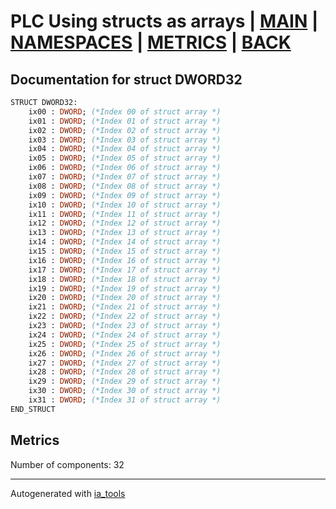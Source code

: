 # PLC Using structs as arrays | [MAIN] | [NAMESPACES] | [METRICS] | [BACK]  

## Documentation for struct DWORD32  

```pascal
STRUCT DWORD32:
    ix00 : DWORD; (*Index 00 of struct array *)
    ix01 : DWORD; (*Index 01 of struct array *)
    ix02 : DWORD; (*Index 02 of struct array *)
    ix03 : DWORD; (*Index 03 of struct array *)
    ix04 : DWORD; (*Index 04 of struct array *)
    ix05 : DWORD; (*Index 05 of struct array *)
    ix06 : DWORD; (*Index 06 of struct array *)
    ix07 : DWORD; (*Index 07 of struct array *)
    ix08 : DWORD; (*Index 08 of struct array *)
    ix09 : DWORD; (*Index 09 of struct array *)
    ix10 : DWORD; (*Index 10 of struct array *)
    ix11 : DWORD; (*Index 11 of struct array *)
    ix12 : DWORD; (*Index 12 of struct array *)
    ix13 : DWORD; (*Index 13 of struct array *)
    ix14 : DWORD; (*Index 14 of struct array *)
    ix15 : DWORD; (*Index 15 of struct array *)
    ix16 : DWORD; (*Index 16 of struct array *)
    ix17 : DWORD; (*Index 17 of struct array *)
    ix18 : DWORD; (*Index 18 of struct array *)
    ix19 : DWORD; (*Index 19 of struct array *)
    ix20 : DWORD; (*Index 20 of struct array *)
    ix21 : DWORD; (*Index 21 of struct array *)
    ix22 : DWORD; (*Index 22 of struct array *)
    ix23 : DWORD; (*Index 23 of struct array *)
    ix24 : DWORD; (*Index 24 of struct array *)
    ix25 : DWORD; (*Index 25 of struct array *)
    ix26 : DWORD; (*Index 26 of struct array *)
    ix27 : DWORD; (*Index 27 of struct array *)
    ix28 : DWORD; (*Index 28 of struct array *)
    ix29 : DWORD; (*Index 29 of struct array *)
    ix30 : DWORD; (*Index 30 of struct array *)
    ix31 : DWORD; (*Index 31 of struct array *)
END_STRUCT
```

## Metrics  

Number of components: 32  

---
Autogenerated with [ia_tools](https://github.com/tkucic/ia_tools)  

[MAIN]: ../../../../index_st.md
[NAMESPACES]: ../../nsList_st.md
[METRICS]: ../../../metrics_st.md
[BACK]: ../nsMain_st.md
